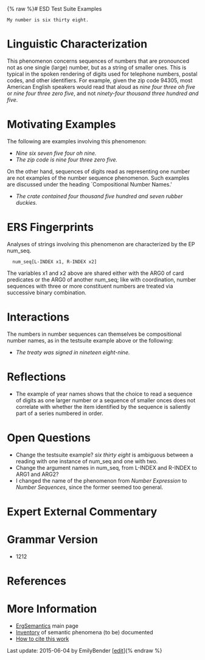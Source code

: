 {% raw %}# ESD Test Suite Examples

    My number is six thirty eight.

# Linguistic Characterization

This phenomenon concerns sequences of numbers that are pronounced not as
one single (large) number, but as a string of smaller ones. This is
typical in the spoken rendering of digits used for telephone numbers,
postal codes, and other identifiers. For example, given the zip code
94305, most American English speakers would read that aloud as *nine
four three oh five* or *nine four three zero five*, and not *ninety-four
thousand three hundred and five*.

# Motivating Examples

The following are examples involving this phenomenon:

- *Nine six seven five four oh nine.*
- *The zip code is nine four three zero five.*

On the other hand, sequences of digits read as representing one number
are not examples of the number sequence phenomenon. Such examples are
discussed under the heading \`Compositional Number Names.'

- *The crate contained four thousand five hundred and seven rubber
duckies.*

# ERS Fingerprints

Analyses of strings involving this phenomenon are characterized by the
EP num\_seq.

      num_seq[L-INDEX x1, R-INDEX x2]

The variables x1 and x2 above are shared either with the ARG0 of card
predicates or the ARG0 of another num\_seq; like with coordination,
number sequences with three or more constituent numbers are treated via
successive binary combination.

# Interactions

The numbers in number sequences can themselves be compositional number
names, as in the testsuite example above or the following:

- *The treaty was signed in nineteen eight-nine.*

# Reflections

- The example of year names shows that the choice to read a sequence
of digits as one larger number or a sequence of smaller onces does
not correlate with whether the item identified by the sequence is
saliently part of a series numbered in order.

# Open Questions

- Change the testsuite example? *six thirty eight* is ambiguous
between a reading with one instance of num\_seq and one with two.
- Change the argument names in num\_seq, from L-INDEX and R-INDEX to
ARG1 and ARG2?
- I changed the name of the phenomenon from *Number Expression* to
*Number Sequences*, since the former seemed too general.

# Expert External Commentary

# Grammar Version

- 1212

# References

# More Information

- [ErgSemantics](https://delph-in.github.io/docs/erg/ErgSemantics) main page
- [Inventory](https://delph-in.github.io/docs/erg/ErgSemantics_Inventory) of semantic phenomena (to be)
documented
- [How to cite this work](https://delph-in.github.io/docs/erg/ErgSemantics_HowToCite)

Last update: 2015-06-04 by EmilyBender [[edit](https://github.com/delph-in/docs/wiki/ErgSemantics_NumberSequences/_edit)]{% endraw %}